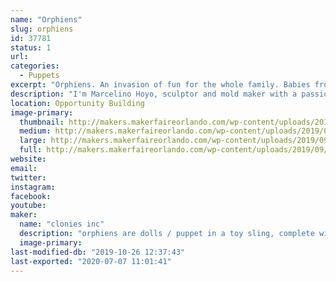 ```yaml
---
name: "Orphiens"
slug: orphiens
id: 37781
status: 1
url: 
categories:
  - Puppets
excerpt: "Orphiens. An invasion of fun for the whole family. Babies from another planet that are in need of adoption on planet earth."
description: "I'm Marcelino Hoyo, sculptor and mold maker with a passion to make something old school that's fun for kids. Orphiens are dolls / puppets in a toy sling, made with flexible rubber heads, arms and legs and a soft fabric body. Orphiens are capable of many fun facial expressions, making them look realistic and are definitely fun attention getters. for me it has been a 20 year project and feel that Makers Faire would be the right venue to introduce the Orohiens to the world. thank you"
location: Opportunity Building
image-primary:
  thumbnail: http://makers.makerfaireorlando.com/wp-content/uploads/2019/09/group-6-2-2-150x150.jpg
  medium: http://makers.makerfaireorlando.com/wp-content/uploads/2019/09/group-6-2-2-300x169.jpg
  large: http://makers.makerfaireorlando.com/wp-content/uploads/2019/09/group-6-2-2-1024x576.jpg
  full: http://makers.makerfaireorlando.com/wp-content/uploads/2019/09/group-6-2-2.jpg
website: 
email: 
twitter: 
instagram: 
facebook: 
youtube: 
maker:
  name: "clonies inc"
  description: "orphiens are dolls / puppet in a toy sling, complete with a full concept story."
  image-primary: 
last-modified-db: "2019-10-26 12:37:43"
last-exported: "2020-07-07 11:01:41"
---
```

